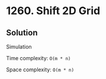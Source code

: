 # 1260. Shift 2D Grid

## Solution

Simulation

Time complexity: `O(m * n)`

Space complexity: `O(m * n)`
